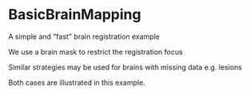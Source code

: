 BasicBrainMapping
=================

A simple and "fast" brain registration example

We use a brain mask to restrict the registration focus

Similar strategies may be used for brains with missing data e.g. lesions 

Both cases are illustrated in this example.




